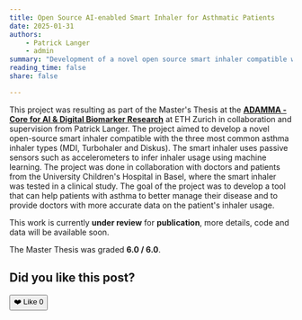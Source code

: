 ```yaml
---
title: Open Source AI-enabled Smart Inhaler for Asthmatic Patients
date: 2025-01-31
authors:
    - Patrick Langer
    - admin
summary: "Development of a novel open source smart inhaler compatible with the three most common asthma inhaler types. Using passive sensors such as accelerometers to infer inhaler usage using machine learning. Grade: 6.0 / 6.0"
reading_time: false
share: false

---
```


This project was resulting as part of the Master's Thesis at the [**ADAMMA - Core for AI & Digital Biomarker Research**](https://adamma.ethz.ch/) at ETH Zurich in collaboration and supervision from Patrick Langer. The project aimed to develop a novel open-source smart inhaler compatible with the three most common asthma inhaler types (MDI, Turbohaler and Diskus). The smart inhaler uses passive sensors such as accelerometers to infer inhaler usage using machine learning. The project was done in collaboration with doctors and patients from the University Children's Hospital in Basel, where the smart inhaler was tested in a clinical study. The goal of the project was to develop a tool that can help patients with asthma to better manage their disease and to provide doctors with more accurate data on the patient's inhaler usage.

This work is currently **under review** for **publication**, more details, code and data will be available soon.

The Master Thesis was graded **6.0 / 6.0**.

## Did you like this post?

<button id="like-button">❤️ Like <span id="like-count">0</span></button>

<script>
  document.addEventListener("DOMContentLoaded", function () {
    const likeButton = document.getElementById("like-button");
    const likeCount = document.getElementById("like-count");

    // Use post-specific key to store likes per article
    const postID = window.location.pathname; 
    let count = localStorage.getItem(`likeCount_${postID}`) || 0;
    likeCount.textContent = count;

    likeButton.addEventListener("click", () => {
      count++;
      localStorage.setItem(`likeCount_${postID}`, count);
      likeCount.textContent = count;
    });
  });
</script>
